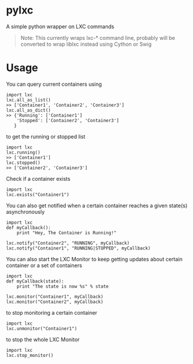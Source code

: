 pylxc
=====

A simple python wrapper on LXC commands

> Note: This currently wraps lxc-* command line, probably will be converted to wrap liblxc instead using Cython or Swig

Usage
=====
You can query current containers using
    
    import lxc
    lxc.all_as_list()
    >> ['Container1', 'Container2', 'Container3']
    lxc.all_as_dict()
    >> {'Running': ['Container1']
        'Stopped': ['Container2', 'Container3']
       }

to get the running or stopped list
    
    import lxc
    lxc.running()
    >> ['Container1']
    lxc.stopped()
    >> ['Container2', 'Container3']

Check if a container exists
   
    import lxc
    lxc.exists("Container1")

You can also get notified when a certain container reaches a given state(s) asynchronously
    
    import lxc
    def myCallback():
        print "Hey, The Container is Running!"
    
    lxc.notify("Container2", "RUNNING", myCallback)
    lxc.notify("Container1", "RUNNING|STOPPED", myCallback)

You can also start the LXC Monitor to keep getting updates about certain container or a set of containers
    
    import lxc
    def myCallback(state):
        print "The state is now %s" % state
    
    lxc.monitor("Container1", myCallback)
    lxc.monitor("Container2", myCallback)

to stop monitoring a certain container
    
    import lxc
    lxc.unmonitor("Container1")

to stop the whole LXC Monitor
    
    import lxc
    lxc.stop_monitor()

